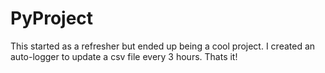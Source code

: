 # PyProject
This started as a refresher but ended up being a cool project.
I created an auto-logger to update a csv file every 3 hours. Thats it!
